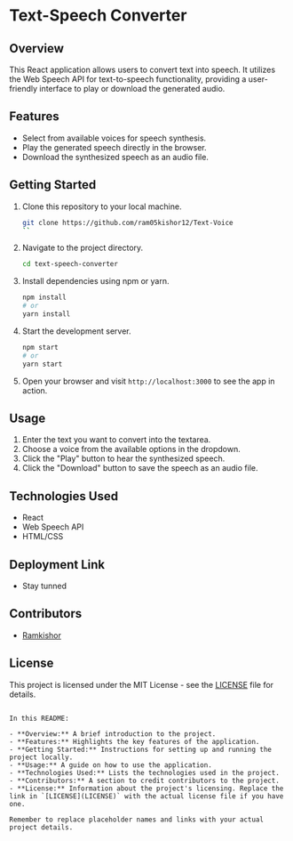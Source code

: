 # Text-Speech Converter

## Overview
This React application allows users to convert text into speech. It utilizes the Web Speech API for text-to-speech functionality, providing a user-friendly interface to play or download the generated audio.

## Features
- Select from available voices for speech synthesis.
- Play the generated speech directly in the browser.
- Download the synthesized speech as an audio file.

## Getting Started
1. Clone this repository to your local machine.
   ```bash
   git clone https://github.com/ram05kishor12/Text-Voice
   ``

2. Navigate to the project directory.
   ```bash
   cd text-speech-converter
   ```

3. Install dependencies using npm or yarn.
   ```bash
   npm install
   # or
   yarn install
   ```

4. Start the development server.
   ```bash
   npm start
   # or
   yarn start
   ```

5. Open your browser and visit `http://localhost:3000` to see the app in action.

## Usage
1. Enter the text you want to convert into the textarea.
2. Choose a voice from the available options in the dropdown.
3. Click the "Play" button to hear the synthesized speech.
4. Click the "Download" button to save the speech as an audio file.

## Technologies Used
- React
- Web Speech API
- HTML/CSS

## Deployment Link 
  - Stay tunned

    
## Contributors
- [Ramkishor](https://github.com/ram05kishor12)

## License
This project is licensed under the MIT License - see the [LICENSE](LICENSE) file for details.


```

In this README:

- **Overview:** A brief introduction to the project.
- **Features:** Highlights the key features of the application.
- **Getting Started:** Instructions for setting up and running the project locally.
- **Usage:** A guide on how to use the application.
- **Technologies Used:** Lists the technologies used in the project.
- **Contributors:** A section to credit contributors to the project.
- **License:** Information about the project's licensing. Replace the link in `[LICENSE](LICENSE)` with the actual license file if you have one.

Remember to replace placeholder names and links with your actual project details.
